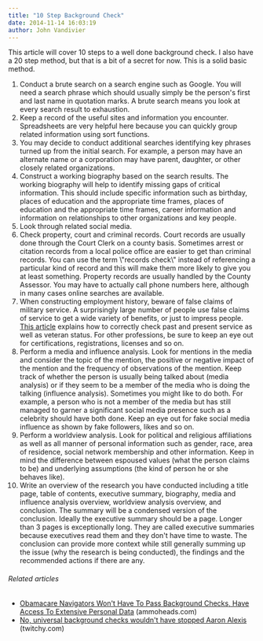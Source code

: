 ```yaml
---
title: "10 Step Background Check"
date: 2014-11-14 16:03:19
author: John Vandivier
---
```




This article will cover 10 steps to a well done background check. I also have a 20 step method, but that is a bit of a secret for now. This is a solid basic method.
<ol>
	<li>Conduct a brute search on a search engine such as Google. You will need a search phrase which should usually simply be the person's first and last name in quotation marks. A brute search means you look at every search result to exhaustion.</li>
	<li>Keep a record of the useful sites and information you encounter. Spreadsheets are very helpful here because you can quickly group related information using sort functions.</li>
	<li>You may decide to conduct additional searches identifying key phrases turned up from the initial search. For example, a person may have an alternate name or a corporation may have parent, daughter, or other closely related organizations.</li>
	<li>Construct a working biography based on the search results. The working biography will help to identify missing gaps of critical information. This should include specific information such as birthday, places of education and the appropriate time frames, places of education and the appropriate time frames, career information and information on relationships to other organizations and key people.</li>
	<li>Look through related social media.</li>
	<li>Check property, court and criminal records. Court records are usually done through the Court Clerk on a county basis. Sometimes arrest or citation records from a local police office are easier to get than criminal records. You can use the term \"records check\" instead of referencing a particular kind of record and this will make them more likely to give you at least something. Property records are usually handled by the County Assessor. You may have to actually call phone numbers here, although in many cases online searches are available.</li>
	<li>When constructing employment history, beware of false claims of military service. A surprisingly large number of people use false claims of service to get a wide variety of benefits, or just to impress people. <a href=\"http://www.diligentiagroup.com/due-diligence/how-to-verify-military-service/\">This article</a> explains how to correctly check past and present service as well as veteran status. For other professions, be sure to keep an eye out for certifications, registrations, licenses and so on.</li>
	<li>Perform a media and influence analysis. Look for mentions in the media and consider the topic of the mention, the positive or negative impact of the mention and the frequency of observations of the mention. Keep track of whether the person is usually being talked about (media analysis) or if they seem to be a member of the media who is doing the talking (influence analysis). Sometimes you might like to do both. For example, a person who is not a member of the media but has still managed to garner a significant social media presence such as a celebrity should have both done. Keep an eye out for fake social media influence as shown by fake followers, likes and so on.</li>
	<li>Perform a worldview analysis. Look for political and religious affiliations as well as all manner of personal information such as gender, race, area of residence, social network membership and other information. Keep in mind the difference between espoused values (what the person claims to be) and underlying assumptions (the kind of person he or she behaves like).</li>
	<li>Write an overview of the research you have conducted including a title page, table of contents, executive summary, biography, media and influence analysis overview, worldview analysis overview, and conclusion. The summary will be a condensed version of the conclusion. Ideally the executive summary should be a page. Longer than 3 pages is exceptionally long. They are called executive summaries because executives read them and they don't have time to waste. The conclusion can provide more context while still generally summing up the issue (why the research is being conducted), the findings and the recommended actions if there are any.</li>
</ol>
<h6 class=\"zemanta-related-title\" style=\"font-size:1em;\">Related articles</h6>
<ul class=\"zemanta-article-ul\">
	<li class=\"zemanta-article-ul-li\"><a href=\"http://ammoheads.com/obamacare-navigators-wont-pass-background-checks-access-extensive-personal-data/\" target=\"_blank\">Obamacare Navigators Won't Have To Pass Background Checks, Have Access To Extensive Personal Data</a> (ammoheads.com)</li>
	<li class=\"zemanta-article-ul-li\"><a href=\"http://twitchy.com/2013/09/16/no-universal-background-checks-wouldnt-have-stopped-aaron-alexis/\" target=\"_blank\">No, universal background checks wouldn't have stopped Aaron Alexis</a> (twitchy.com)</li>
</ul>